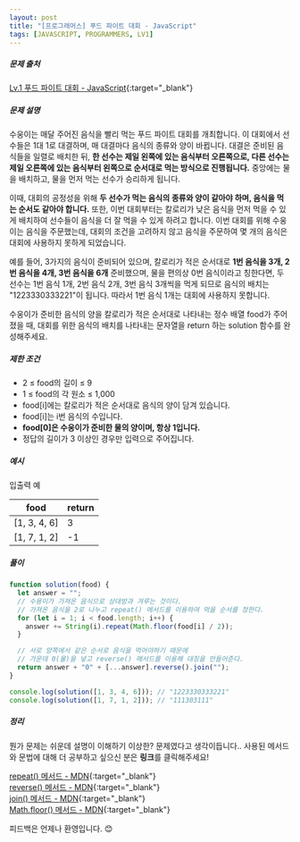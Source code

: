 ```yaml
---
layout: post
title: "[프로그래머스] 푸드 파이트 대회 - JavaScript"
tags: [JAVASCRIPT, PROGRAMMERS, LV1]
---
```


##### 문제 출처

[Lv.1 푸드 파이트 대회 - JavaScript](https://school.programmers.co.kr/learn/courses/30/lessons/134240?language=javascript){:target="\_blank"}

##### 문제 설명

수웅이는 매달 주어진 음식을 빨리 먹는 푸드 파이트 대회를 개최합니다. 이 대회에서 선수들은 1대 1로 대결하며, 매 대결마다 음식의 종류와 양이 바뀝니다. 대결은 준비된 음식들을 일렬로 배치한 뒤, **한 선수는 제일 왼쪽에 있는 음식부터 오른쪽으로, 다른 선수는 제일 오른쪽에 있는 음식부터 왼쪽으로 순서대로 먹는 방식으로 진행됩니다.** 중앙에는 물을 배치하고, 물을 먼저 먹는 선수가 승리하게 됩니다.

이때, 대회의 공정성을 위해 **두 선수가 먹는 음식의 종류와 양이 같아야 하며, 음식을 먹는 순서도 같아야 합니다.** 또한, 이번 대회부터는 칼로리가 낮은 음식을 먼저 먹을 수 있게 배치하여 선수들이 음식을 더 잘 먹을 수 있게 하려고 합니다. 이번 대회를 위해 수웅이는 음식을 주문했는데, 대회의 조건을 고려하지 않고 음식을 주문하여 몇 개의 음식은 대회에 사용하지 못하게 되었습니다.

예를 들어, 3가지의 음식이 준비되어 있으며, 칼로리가 적은 순서대로 **1번 음식을 3개, 2번 음식을 4개, 3번 음식을 6개** 준비했으며, 물을 편의상 0번 음식이라고 칭한다면, 두 선수는 1번 음식 1개, 2번 음식 2개, 3번 음식 3개씩을 먹게 되므로 음식의 배치는 "1223330333221"이 됩니다. 따라서 1번 음식 1개는 대회에 사용하지 못합니다.

수웅이가 준비한 음식의 양을 칼로리가 적은 순서대로 나타내는 정수 배열 food가 주어졌을 때, 대회를 위한 음식의 배치를 나타내는 문자열을 return 하는 solution 함수를 완성해주세요.

##### 제한 조건

- 2 ≤ food의 길이 ≤ 9
- 1 ≤ food의 각 원소 ≤ 1,000
- food[i]에는 칼로리가 적은 순서대로 음식의 양이 담겨 있습니다.
- food[i]는 i번 음식의 수입니다.
- **food[0]은 수웅이가 준비한 물의 양이며, 항상 1입니다.**
- 정답의 길이가 3 이상인 경우만 입력으로 주어집니다.

##### 예시

입출력 예

| food         | return |
| ------------ | ------ |
| [1, 3, 4, 6] | 3      |
| [1, 7, 1, 2] | -1     |

##### 풀이

```javascript
function solution(food) {
  let answer = "";
  // 수용이가 가져온 음식으로 상대방과 겨루는 것이다.
  // 가져온 음식을 2로 나누고 repeat() 메서드를 이용하여 먹을 순서를 정한다.
  for (let i = 1; i < food.length; i++) {
    answer += String(i).repeat(Math.floor(food[i] / 2));
  }

  // 서로 양쪽에서 같은 순서로 음식을 먹어야하기 때문에
  // 가운데 0(물)을 넣고 reverse() 메서드를 이용해 대칭을 만들어준다.
  return answer + "0" + [...answer].reverse().join("");
}

console.log(solution([1, 3, 4, 6])); // "1223330333221"
console.log(solution([1, 7, 1, 2])); // "111303111"
```

##### 정리

뭔가 문제는 쉬운데 설명이 이해하기 이상한? 문제였다고 생각이듭니다.. 
사용된 메서드와 문법에 대해 더 공부하고 싶으신 분은 **링크**를 클릭해주세요!

[repeat() 메서드 - MDN](https://developer.mozilla.org/en-US/docs/Web/JavaScript/Reference/Global_Objects/String/repeat){:target="\_blank"}<br />
[reverse() 메서드 - MDN](https://developer.mozilla.org/ko/docs/Web/JavaScript/Reference/Global_Objects/Array/reverse){:target="\_blank"}<br />
[join() 메서드 - MDN](https://developer.mozilla.org/ko/docs/Web/JavaScript/Reference/Global_Objects/Array/join){:target="\_blank"}<br />
[Math.floor() 메서드 - MDN](https://developer.mozilla.org/ko/docs/Web/JavaScript/Reference/Global_Objects/Math/floor){:target="\_blank"}<br />

피드백은 언제나 환영입니다. 😊
